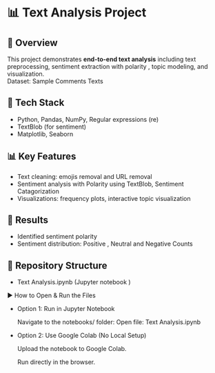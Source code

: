 # 📊 Text Analysis Project

## 📌 Overview
This project demonstrates **end-to-end text analysis** including text preprocessing, sentiment extraction with polarity , topic modeling, and visualization.  
Dataset: Sample Comments Texts 

## 🔧 Tech Stack
- Python, Pandas, NumPy, Regular expressions (re)
- TextBlob  (for sentiment)
- Matplotlib, Seaborn

## 📊 Key Features
- Text cleaning: emojis removal and URL removal 
- Sentiment analysis with Polarity using TextBlob, Sentiment Catagorization
- Visualizations: frequency plots, interactive topic visualization

## 🚀 Results
- Identified sentiment polarity 
- Sentiment distribution: Positive , Neutral and Negative Counts

## 📂 Repository Structure
- Text Analysis.ipynb (Jupyter notebook )

▶️ How to Open & Run the Files

- Option 1: Run in Jupyter Notebook

  Navigate to the notebooks/ folder: Open file: Text Analysis.ipynb

- Option 2: Use Google Colab (No Local Setup)

  Upload the notebook to Google Colab.

  Run directly in the browser.
